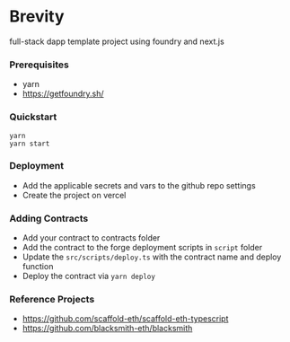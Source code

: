 # Brevity

full-stack dapp template project using foundry and next.js

### Prerequisites

* yarn
* https://getfoundry.sh/

### Quickstart

```
yarn
yarn start
```

### Deployment

* Add the applicable secrets and vars to the github repo settings
* Create the project on vercel

### Adding Contracts

* Add your contract to contracts folder
* Add the contract to the forge deployment scripts in ```script``` folder
* Update the ```src/scripts/deploy.ts``` with the contract name and deploy function
* Deploy the contract via ```yarn deploy```

### Reference Projects

* https://github.com/scaffold-eth/scaffold-eth-typescript
* https://github.com/blacksmith-eth/blacksmith